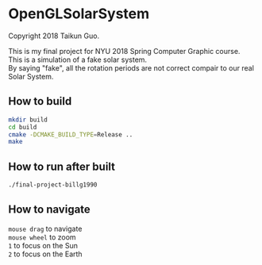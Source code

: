 OpenGLSolarSystem
=================

Copyright 2018 Taikun Guo.

This is my final project for NYU 2018 Spring Computer Graphic course.  
This is a simulation of a fake solar system.  
By saying "fake", all the rotation periods are not correct compair to our real Solar System.

## How to build
```bash
mkdir build
cd build
cmake -DCMAKE_BUILD_TYPE=Release ..
make
```

## How to run after built
```bash
./final-project-billg1990
```

## How to navigate

`mouse drag` to navigate  
`mouse wheel` to zoom  
`1` to focus on the Sun  
`2` to focus on the Earth
